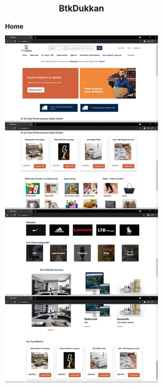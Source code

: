 <h1 align="center"> BtkDukkan  </h1>

## Home 
![Home](https://github.com/cenkerkumlucali/BtkMarket-Frontend/blob/master/src/assets/images/Home.jpg)
![Home](https://github.com/cenkerkumlucali/BtkMarket-Frontend/blob/master/src/assets/images/home-2.jpg)
![Home](https://github.com/cenkerkumlucali/BtkMarket-Frontend/blob/master/src/assets/images/Home3.jpg)
![Home](https://github.com/cenkerkumlucali/BtkMarket-Frontend/blob/master/src/assets/images/Home-4.jpg)
